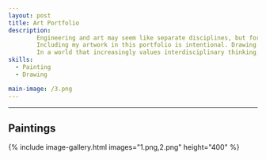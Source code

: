```yaml
---
layout: post
title: Art Portfolio
description:  
        Engineering and art may seem like separate disciplines, but for me, they are deeply interconnected. My art portraits reflect how I see the world, with attention to detail, structure, and emotion. Just as engineering solves problems with precision and purpose, art captures complexity and human nuance. 
        Including my artwork in this portfolio is intentional. Drawing portraits has taught me how to observe closely, think spatially, and approach challenges creatively which are skills that are just as essential in engineering as they are in the studio!
        In a world that increasingly values interdisciplinary thinking, I believe that blending art with engineering leads to more thoughtful, and human focused design. This portfolio represents not just what I can build, but how I think. Creatively, critically, and holistically.
skills: 
  - Painting
  - Drawing

main-image: /3.png
---
```


---
## Paintings
{% include image-gallery.html images="1.png,2.png" height="400" %}
